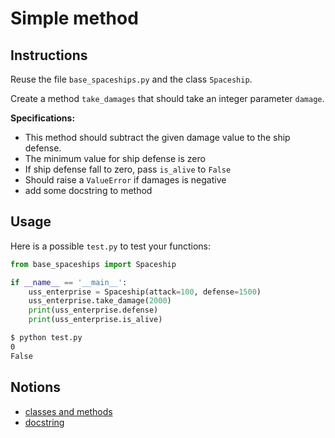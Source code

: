 # Simple method

## Instructions

Reuse the file `base_spaceships.py` and the class `Spaceship`.

Create a method `take_damages` that should take an integer parameter `damage`.

**Specifications:**

* This method should subtract the given damage value to the ship defense.
* The minimum value for ship defense is zero
* If ship defense fall to zero, pass `is_alive` to `False`
* Should raise a `ValueError` if damages is negative
* add some docstring to method


## Usage

Here is a possible `test.py` to test your functions:

```python
from base_spaceships import Spaceship

if __name__ == '__main__':
    uss_enterprise = Spaceship(attack=100, defense=1500)
    uss_enterprise.take_damage(2000)
    print(uss_enterprise.defense)
    print(uss_enterprise.is_alive)
```

```bash
$ python test.py
0
False
```


## Notions

* [classes and methods](https://openclassrooms.com/fr/courses/7150616-apprenez-la-programmation-orientee-objet-avec-python/7195400-ecrivez-une-classe-python#/id/r-7197158)
* [docstring](https://www.datacamp.com/tutorial/docstrings-python)
